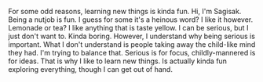 For some odd reasons, learning new things is kinda fun. Hi, I'm Sagisak. Being a nutjob is fun. I guess for some it's a heinous word? I like it however. Lemonade or tea?
I like anything that is taste yellow. I can be serious, but I just don't want to. Kinda boring. However, I understand why being serious is important. What I don't understand
is people taking away the child-like mind they had. I'm trying to balance that. Serious is for focus, childly-mannered is for ideas. That is why I like to learn new things.
Is actually kinda fun exploring everything, though I can get out of hand.

<!---
Sagisak/Sagisak is a ✨ special ✨ repository because its `README.md` (this file) appears on your GitHub profile.
You can click the Preview link to take a look at your changes.
--->
